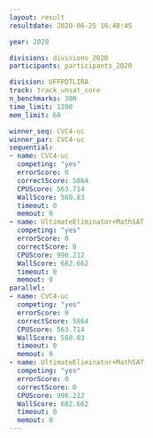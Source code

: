 ```yaml
---
layout: result
resultdate: 2020-06-25 16:48:45

year: 2020

divisions: divisions_2020
participants: participants_2020

division: UFFPDTLIRA
track: track_unsat_core
n_benchmarks: 300
time_limit: 1200
mem_limit: 60

winner_seq: CVC4-uc
winner_par: CVC4-uc
sequential:
- name: CVC4-uc
  competing: "yes"
  errorScore: 0
  correctScore: 5864
  CPUScore: 563.714
  WallScore: 560.83
  timeout: 0
  memout: 0
- name: UltimateEliminator+MathSAT
  competing: "yes"
  errorScore: 0
  correctScore: 0
  CPUScore: 996.212
  WallScore: 682.662
  timeout: 0
  memout: 0
parallel:
- name: CVC4-uc
  competing: "yes"
  errorScore: 0
  correctScore: 5864
  CPUScore: 563.714
  WallScore: 560.83
  timeout: 0
  memout: 0
- name: UltimateEliminator+MathSAT
  competing: "yes"
  errorScore: 0
  correctScore: 0
  CPUScore: 996.212
  WallScore: 682.662
  timeout: 0
  memout: 0
---
```

